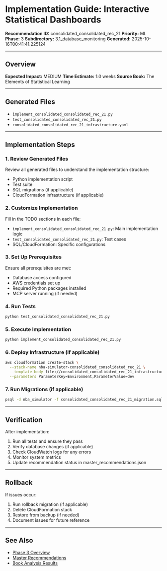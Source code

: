 # Implementation Guide: Interactive Statistical Dashboards

**Recommendation ID:** consolidated_consolidated_rec_21
**Priority:** ML
**Phase:** 3
**Subdirectory:** 3.1_database_monitoring
**Generated:** 2025-10-16T00:41:41.225124

---

## Overview



**Expected Impact:** MEDIUM
**Time Estimate:** 1.0 weeks
**Source Book:** The Elements of Statistical Learning

---

## Generated Files

- `implement_consolidated_consolidated_rec_21.py`
- `test_consolidated_consolidated_rec_21.py`
- `consolidated_consolidated_rec_21_infrastructure.yaml`

---

## Implementation Steps

### 1. Review Generated Files

Review all generated files to understand the implementation structure:
- Python implementation script
- Test suite
- SQL migrations (if applicable)
- CloudFormation infrastructure (if applicable)

### 2. Customize Implementation

Fill in the TODO sections in each file:
- `implement_consolidated_consolidated_rec_21.py`: Main implementation logic
- `test_consolidated_consolidated_rec_21.py`: Test cases
- SQL/CloudFormation: Specific configurations

### 3. Set Up Prerequisites

Ensure all prerequisites are met:
- Database access configured
- AWS credentials set up
- Required Python packages installed
- MCP server running (if needed)

### 4. Run Tests

```bash
python test_consolidated_consolidated_rec_21.py
```

### 5. Execute Implementation

```bash
python implement_consolidated_consolidated_rec_21.py
```

### 6. Deploy Infrastructure (if applicable)

```bash
aws cloudformation create-stack \
  --stack-name nba-simulator-consolidated_consolidated_rec_21 \
  --template-body file://consolidated_consolidated_rec_21_infrastructure.yaml \
  --parameters ParameterKey=Environment,ParameterValue=dev
```

### 7. Run Migrations (if applicable)

```bash
psql -d nba_simulator -f consolidated_consolidated_rec_21_migration.sql
```

---

## Verification

After implementation:
1. Run all tests and ensure they pass
2. Verify database changes (if applicable)
3. Check CloudWatch logs for any errors
4. Monitor system metrics
5. Update recommendation status in master_recommendations.json

---

## Rollback

If issues occur:
1. Run rollback migration (if applicable)
2. Delete CloudFormation stack
3. Restore from backup (if needed)
4. Document issues for future reference

---

## See Also

- [Phase 3 Overview](/Users/ryanranft/nba-simulator-aws/docs/phases/phase_3/)
- [Master Recommendations](/Users/ryanranft/nba-mcp-synthesis/analysis_results/master_recommendations.json)
- [Book Analysis Results](/Users/ryanranft/nba-mcp-synthesis/analysis_results/)
